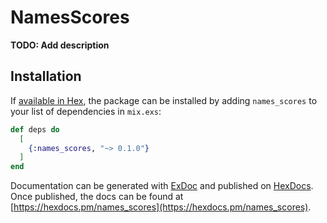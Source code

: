 # NamesScores

**TODO: Add description**

## Installation

If [available in Hex](https://hex.pm/docs/publish), the package can be installed
by adding `names_scores` to your list of dependencies in `mix.exs`:

```elixir
def deps do
  [
    {:names_scores, "~> 0.1.0"}
  ]
end
```

Documentation can be generated with [ExDoc](https://github.com/elixir-lang/ex_doc)
and published on [HexDocs](https://hexdocs.pm). Once published, the docs can
be found at [https://hexdocs.pm/names_scores](https://hexdocs.pm/names_scores).

